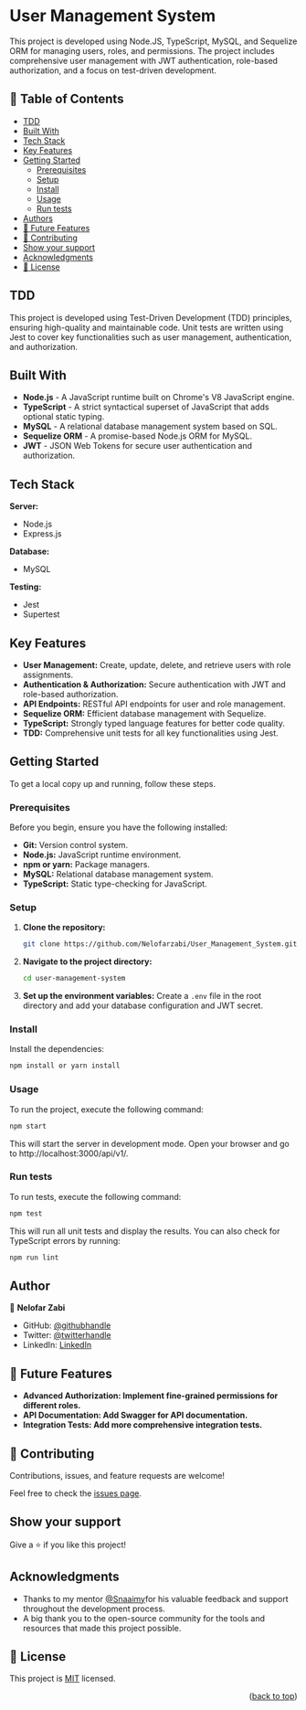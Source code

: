 # User Management System


This project is developed using Node.JS, TypeScript, MySQL, and Sequelize ORM for managing users, roles, and permissions. The project includes comprehensive user management with JWT authentication, role-based authorization, and a focus on test-driven development.

## 📗 Table of Contents

- [TDD](#tdd)
- [Built With](#built-with)
- [Tech Stack](#tech-stack)
- [Key Features](#key-features)
- [Getting Started](#getting-started)
  - [Prerequisites](#prerequisites)
  - [Setup](#setup)
  - [Install](#install)
  - [Usage](#usage)
  - [Run tests](#run-tests)
- [Authors](#authors)
- [🔭 Future Features](#future-features)
- [🤝 Contributing](#contributing)
- [Show your support](#show-your-support)
- [Acknowledgments](#acknowledgments)
- [📝 License](#license)

## TDD

This project is developed using Test-Driven Development (TDD) principles, ensuring high-quality and maintainable code. Unit tests are written using Jest to cover key functionalities such as user management, authentication, and authorization.

## Built With

- **Node.js** - A JavaScript runtime built on Chrome's V8 JavaScript engine.
- **TypeScript** - A strict syntactical superset of JavaScript that adds optional static typing.
- **MySQL** - A relational database management system based on SQL.
- **Sequelize ORM** - A promise-based Node.js ORM for MySQL.
- **JWT** - JSON Web Tokens for secure user authentication and authorization.

## Tech Stack

**Server:**  
- Node.js  
- Express.js  

**Database:**  
- MySQL  

**Testing:**  
- Jest  
- Supertest

## Key Features

- **User Management:** Create, update, delete, and retrieve users with role assignments.
- **Authentication & Authorization:** Secure authentication with JWT and role-based authorization.
- **API Endpoints:** RESTful API endpoints for user and role management.
- **Sequelize ORM:** Efficient database management with Sequelize.
- **TypeScript:** Strongly typed language features for better code quality.
- **TDD:** Comprehensive unit tests for all key functionalities using Jest.

## Getting Started

To get a local copy up and running, follow these steps.

### Prerequisites

Before you begin, ensure you have the following installed:

- **Git:** Version control system.
- **Node.js:** JavaScript runtime environment.
- **npm or yarn:** Package managers.
- **MySQL:** Relational database management system.
- **TypeScript:** Static type-checking for JavaScript.

### Setup

1. **Clone the repository:**
    ```bash
    git clone https://github.com/Nelofarzabi/User_Management_System.git
    ```

2. **Navigate to the project directory:**
    ```bash
    cd user-management-system
    ```

3. **Set up the environment variables:**
   Create a `.env` file in the root directory and add your database configuration and JWT secret.

### Install

Install the dependencies:
```bash
npm install or yarn install
```

### Usage
To run the project, execute the following command:
```bash
npm start
```

This will start the server in development mode. Open your browser and go to http://localhost:3000/api/v1/.

### Run tests
To run tests, execute the following command:
```bash
npm test
```
This will run all unit tests and display the results. You can also check for TypeScript errors by running:
```bash
npm run lint
```

## Author
👤 **Nelofar Zabi**

- GitHub: [@githubhandle](https://github.com/Nelofarzabi)
- Twitter: [@twitterhandle](https://twitter.com/NelofarZabi)
- LinkedIn: [LinkedIn](https://www.linkedin.com/in/nelofar-zabi-1a1066213)


## 🔭 Future Features <a name="future-features"></a>

-  **Advanced Authorization: Implement fine-grained permissions for different roles.**
-  **API Documentation: Add Swagger for API documentation.**
-  **Integration Tests: Add more comprehensive integration tests.**

## 🤝 Contributing

Contributions, issues, and feature requests are welcome!

Feel free to check the [issues page](https://github.com/Nelofarzabi/User_Management_System/issues).

## Show your support

Give a ⭐️ if you like this project!

## Acknowledgments

- Thanks to my mentor [@Snaaimy](https://github.com/Snaaimy)for his valuable feedback and support throughout the development process.
- A big thank you to the open-source community for the tools and resources that made this project possible.

## 📝 License

This project is [MIT](./https://github.com/Nelofarzabi/User_Management_System/#MIT-1-ov-file) licensed.


<p align="right">(<a href="#readme-top">back to top</a>)</p>

